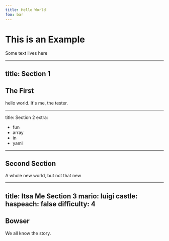 ```yaml
---
title: Hello World
foo: bar
---
```


# This is an Example

Some text lives here

---
title: Section 1
---

## The First

hello world. It's me, the tester.

---
title: Section 2
extra: 
  - fun
  - array
  - in
  - yaml
---

## Second Section

A whole new world, but not that new

---
title: Itsa Me Section 3
mario: luigi
castle:
  haspeach: false
  difficulty: 4
---

## Bowser

We all know the story.